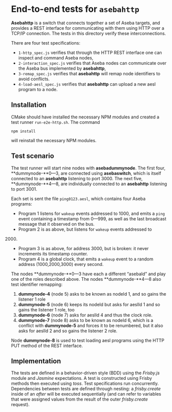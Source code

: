 # End-to-end tests for `asebahttp`

**Asebahttp** is a switch that connects together a set of Aseba
targets, and provides a REST interface for communicating with them
using HTTP over a TCP/IP connection. The tests in this directory
verify these interconnections.

There are four test specifications:
* `1-http_spec.js` verifies that through the HTTP REST interface one
can inspect and command Aseba nodes,
* `2-interaction_spec.js` verifies that Aseba nodes can communicate
over the Aseba bus implemented by **asebahttp**, 
* `3-remap_spec.js` verifies that **asebahttp** will remap node
identifiers to avoid conflicts. 
* `4-load-aesl_spec.js` verifies that **asebahttp** can upload a
new aesl program to a node.

## Installation

CMake should have installed the necessary NPM modules and created a
test runner `run-e2e-http.sh`. The command

`npm install`

will reinstall the necessary NPM modules.

## Test scenario

The test runner will start nine nodes with **asebadummynode**. The
first four, **dummynode-**0—3, are connected using **asebaswitch**,
which is itself connected to an **asebahttp** listening to port 3000.
The next five, **dummynode-**4—8, are individually connected to
an **asebahttp** listening to port 3001.

Each set is sent the file `ping0123.aesl`, which contains four Aseba programs:
* Program 1 listens for `wakeup` events addressed to 1000, and emits a
`ping` event containing a timestamp from 0—999, as well as the last
broadcast message that it observed on the bus. 
* Program 2 is as above, but listens for `wakeup` events addressed to
2000. 
* Program 3 is as above, for address 3000, but is broken: it never
increments its timestamp counter. 
* Program 4 is a global clock, that emits a `wakeup` event to a random
address (1000,2000,3000) every second. 

The nodes **dummynode-**0—3 have each a different “asebaId” and play
one of the roles described above. 
The nodes **dummynode-**4—8 also test identifier remapping: 
1. **dummynode-4** (node 5) asks to be known as nodeId 1, and so gains
the listener 1 role 
2. **dummynode-5** (node 6) keeps its nodeId but asks for aeslId 1 and
so gains the listener 1 role, too 
3. **dummynode-6** (node 7) asks for aeslId 4 and thus the clock role.
4. **dummynode-7** (node 8) asks to be known as nodeId 6, which is a
conflict with **dummynode-5** and forces it to be renumbered, but it
also asks for aeslId 2 and so gains the listener 2 role. 

Node **dummynode-8** is used to test loading aesl programs using the
HTTP PUT method of the REST interface.

## Implementation

The tests are defined in a behavior-driven style (BDD) using
the *Frisby.js* module and *Jasmine* expectations. A test is
constructed using Frisby methods then executed using *toss*. 
Test specifications run concurrently.
Dependencies between tests are defined through nesting:
a *frisby.create* inside of an *after* will be executed sequentially
(and can refer to variables that were assigned values from the result
of the outer *frisby.create* request). 
